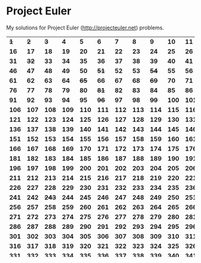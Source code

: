 # Project Euler #

My solutions for Project Euler (http://projecteuler.net) problems.

<table><tr><td><strong><del>1</del></strong></td><td><strong><del>2</del></strong></td><td><strong><del>3</del></strong></td><td><strong>4</strong></td><td><strong>5</strong></td><td><strong>6</strong></td><td><strong>7</strong></td><td><strong>8</strong></td><td><strong>9</strong></td><td><strong>10</strong></td><td><strong>11</strong></td><td><strong>12</strong></td><td><strong>13</strong></td><td><strong>14</strong></td><td><strong>15</strong></td></tr><tr><td><strong>16</strong></td><td><strong>17</strong></td><td><strong>18</strong></td><td><strong>19</strong></td><td><strong>20</strong></td><td><strong>21</strong></td><td><strong>22</strong></td><td><strong>23</strong></td><td><strong>24</strong></td><td><strong>25</strong></td><td><strong>26</strong></td><td><strong>27</strong></td><td><strong>28</strong></td><td><strong>29</strong></td><td><strong>30</strong></td></tr><tr><td><strong>31</strong></td><td><strong><del>32</del></strong></td><td><strong>33</strong></td><td><strong>34</strong></td><td><strong>35</strong></td><td><strong>36</strong></td><td><strong>37</strong></td><td><strong>38</strong></td><td><strong>39</strong></td><td><strong>40</strong></td><td><strong>41</strong></td><td><strong>42</strong></td><td><strong>43</strong></td><td><strong>44</strong></td><td><strong>45</strong></td></tr><tr><td><strong>46</strong></td><td><strong>47</strong></td><td><strong>48</strong></td><td><strong>49</strong></td><td><strong>50</strong></td><td><strong><del>51</del></strong></td><td><strong>52</strong></td><td><strong>53</strong></td><td><strong><del>54</del></strong></td><td><strong>55</strong></td><td><strong>56</strong></td><td><strong>57</strong></td><td><strong>58</strong></td><td><strong>59</strong></td><td><strong>60</strong></td></tr><tr><td><strong>61</strong></td><td><strong>62</strong></td><td><strong>63</strong></td><td><strong>64</strong></td><td><strong><del>65</del></strong></td><td><strong>66</strong></td><td><strong>67</strong></td><td><strong>68</strong></td><td><strong><del>69</del></strong></td><td><strong>70</strong></td><td><strong>71</strong></td><td><strong>72</strong></td><td><strong><del>73</del></strong></td><td><strong>74</strong></td><td><strong>75</strong></td></tr><tr><td><strong>76</strong></td><td><strong>77</strong></td><td><strong>78</strong></td><td><strong>79</strong></td><td><strong>80</strong></td><td><strong><del>81</del></strong></td><td><strong>82</strong></td><td><strong>83</strong></td><td><strong>84</strong></td><td><strong>85</strong></td><td><strong>86</strong></td><td><strong>87</strong></td><td><strong>88</strong></td><td><strong><del>89</del></strong></td><td><strong>90</strong></td></tr><tr><td><strong>91</strong></td><td><strong>92</strong></td><td><strong>93</strong></td><td><strong>94</strong></td><td><strong>95</strong></td><td><strong><del>96</del></strong></td><td><strong>97</strong></td><td><strong>98</strong></td><td><strong><del>99</del></strong></td><td><strong>100</strong></td><td><strong>101</strong></td><td><strong>102</strong></td><td><strong>103</strong></td><td><strong>104</strong></td><td><strong>105</strong></td></tr><tr><td><strong>106</strong></td><td><strong>107</strong></td><td><strong>108</strong></td><td><strong>109</strong></td><td><strong>110</strong></td><td><strong>111</strong></td><td><strong>112</strong></td><td><strong>113</strong></td><td><strong>114</strong></td><td><strong>115</strong></td><td><strong>116</strong></td><td><strong>117</strong></td><td><strong>118</strong></td><td><strong>119</strong></td><td><strong>120</strong></td></tr><tr><td><strong>121</strong></td><td><strong>122</strong></td><td><strong>123</strong></td><td><strong>124</strong></td><td><strong>125</strong></td><td><strong>126</strong></td><td><strong>127</strong></td><td><strong>128</strong></td><td><strong>129</strong></td><td><strong>130</strong></td><td><strong>131</strong></td><td><strong>132</strong></td><td><strong>133</strong></td><td><strong>134</strong></td><td><strong>135</strong></td></tr><tr><td><strong>136</strong></td><td><strong>137</strong></td><td><strong>138</strong></td><td><strong>139</strong></td><td><strong>140</strong></td><td><strong>141</strong></td><td><strong>142</strong></td><td><strong>143</strong></td><td><strong>144</strong></td><td><strong>145</strong></td><td><strong>146</strong></td><td><strong>147</strong></td><td><strong>148</strong></td><td><strong>149</strong></td><td><strong>150</strong></td></tr><tr><td><strong>151</strong></td><td><strong>152</strong></td><td><strong>153</strong></td><td><strong>154</strong></td><td><strong>155</strong></td><td><strong>156</strong></td><td><strong>157</strong></td><td><strong>158</strong></td><td><strong>159</strong></td><td><strong>160</strong></td><td><strong>161</strong></td><td><strong>162</strong></td><td><strong>163</strong></td><td><strong>164</strong></td><td><strong>165</strong></td></tr><tr><td><strong>166</strong></td><td><strong>167</strong></td><td><strong>168</strong></td><td><strong>169</strong></td><td><strong>170</strong></td><td><strong>171</strong></td><td><strong>172</strong></td><td><strong>173</strong></td><td><strong>174</strong></td><td><strong>175</strong></td><td><strong>176</strong></td><td><strong>177</strong></td><td><strong>178</strong></td><td><strong>179</strong></td><td><strong>180</strong></td></tr><tr><td><strong>181</strong></td><td><strong>182</strong></td><td><strong>183</strong></td><td><strong>184</strong></td><td><strong>185</strong></td><td><strong>186</strong></td><td><strong>187</strong></td><td><strong>188</strong></td><td><strong>189</strong></td><td><strong>190</strong></td><td><strong>191</strong></td><td><strong>192</strong></td><td><strong>193</strong></td><td><strong>194</strong></td><td><strong>195</strong></td></tr><tr><td><strong>196</strong></td><td><strong>197</strong></td><td><strong>198</strong></td><td><strong>199</strong></td><td><strong>200</strong></td><td><strong>201</strong></td><td><strong>202</strong></td><td><strong>203</strong></td><td><strong>204</strong></td><td><strong>205</strong></td><td><strong>206</strong></td><td><strong>207</strong></td><td><strong>208</strong></td><td><strong>209</strong></td><td><strong>210</strong></td></tr><tr><td><strong>211</strong></td><td><strong>212</strong></td><td><strong>213</strong></td><td><strong>214</strong></td><td><strong>215</strong></td><td><strong>216</strong></td><td><strong>217</strong></td><td><strong>218</strong></td><td><strong>219</strong></td><td><strong>220</strong></td><td><strong>221</strong></td><td><strong>222</strong></td><td><strong>223</strong></td><td><strong>224</strong></td><td><strong>225</strong></td></tr><tr><td><strong>226</strong></td><td><strong>227</strong></td><td><strong>228</strong></td><td><strong>229</strong></td><td><strong>230</strong></td><td><strong>231</strong></td><td><strong>232</strong></td><td><strong>233</strong></td><td><strong>234</strong></td><td><strong>235</strong></td><td><strong>236</strong></td><td><strong>237</strong></td><td><strong>238</strong></td><td><strong>239</strong></td><td><strong>240</strong></td></tr><tr><td><strong>241</strong></td><td><strong>242</strong></td><td><strong><del>243</del></strong></td><td><strong>244</strong></td><td><strong>245</strong></td><td><strong>246</strong></td><td><strong>247</strong></td><td><strong>248</strong></td><td><strong>249</strong></td><td><strong>250</strong></td><td><strong>251</strong></td><td><strong>252</strong></td><td><strong>253</strong></td><td><strong>254</strong></td><td><strong>255</strong></td></tr><tr><td><strong>256</strong></td><td><strong>257</strong></td><td><strong>258</strong></td><td><strong>259</strong></td><td><strong>260</strong></td><td><strong>261</strong></td><td><strong>262</strong></td><td><strong>263</strong></td><td><strong>264</strong></td><td><strong>265</strong></td><td><strong>266</strong></td><td><strong>267</strong></td><td><strong>268</strong></td><td><strong>269</strong></td><td><strong>270</strong></td></tr><tr><td><strong>271</strong></td><td><strong>272</strong></td><td><strong>273</strong></td><td><strong>274</strong></td><td><strong>275</strong></td><td><strong>276</strong></td><td><strong>277</strong></td><td><strong>278</strong></td><td><strong>279</strong></td><td><strong>280</strong></td><td><strong>281</strong></td><td><strong>282</strong></td><td><strong>283</strong></td><td><strong>284</strong></td><td><strong>285</strong></td></tr><tr><td><strong>286</strong></td><td><strong>287</strong></td><td><strong>288</strong></td><td><strong>289</strong></td><td><strong>290</strong></td><td><strong>291</strong></td><td><strong>292</strong></td><td><strong>293</strong></td><td><strong>294</strong></td><td><strong>295</strong></td><td><strong>296</strong></td><td><strong>297</strong></td><td><strong>298</strong></td><td><strong>299</strong></td><td><strong>300</strong></td></tr><tr><td><strong>301</strong></td><td><strong>302</strong></td><td><strong>303</strong></td><td><strong>304</strong></td><td><strong>305</strong></td><td><strong>306</strong></td><td><strong>307</strong></td><td><strong>308</strong></td><td><strong>309</strong></td><td><strong>310</strong></td><td><strong>311</strong></td><td><strong>312</strong></td><td><strong>313</strong></td><td><strong>314</strong></td><td><strong>315</strong></td></tr><tr><td><strong>316</strong></td><td><strong>317</strong></td><td><strong>318</strong></td><td><strong>319</strong></td><td><strong>320</strong></td><td><strong>321</strong></td><td><strong>322</strong></td><td><strong>323</strong></td><td><strong>324</strong></td><td><strong>325</strong></td><td><strong>326</strong></td><td><strong>327</strong></td><td><strong>328</strong></td><td><strong>329</strong></td><td><strong>330</strong></td></tr><tr><td><strong>331</strong></td><td><strong>332</strong></td><td><strong>333</strong></td><td><strong>334</strong></td><td><strong>335</strong></td><td><strong>336</strong></td><td><strong>337</strong></td><td><strong>338</strong></td><td><strong>339</strong></td><td><strong>340</strong></td><td><strong>341</strong></td><td><strong>342</strong></td><td><strong>343</strong></td><td><strong>344</strong></td><td><strong>345</strong></td></tr><tr><td><strong>346</strong></td><td><strong>347</strong></td><td><strong>348</strong></td><td><strong>349</strong></td><td><strong>350</strong></td><td><strong>351</strong></td><td><strong>352</strong></td><td><strong>353</strong></td><td><strong>354</strong></td><td><strong>355</strong></td><td><strong>356</strong></td><td><strong>357</strong></td><td><strong>358</strong></td><td><strong>359</strong></td><td><strong>360</strong></td></tr><tr><td><strong>361</strong></td><td><strong>362</strong></td><td><strong>363</strong></td><td><strong></strong></td><td><strong></strong></td><td><strong></strong></td><td><strong></strong></td><td><strong></strong></td><td><strong></strong></td><td><strong></strong></td><td><strong></strong></td><td><strong></strong></td><td><strong></strong></td><td><strong></strong></td><td><strong></strong></td></tr></table>
